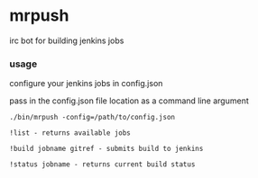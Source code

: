 # mrpush
irc bot for building jenkins jobs

### usage
configure your jenkins jobs in config.json

pass in the config.json file location as a command line argument

`./bin/mrpush -config=/path/to/config.json`

`!list - returns available jobs`

`!build jobname gitref - submits build to jenkins`

`!status jobname - returns current build status`
